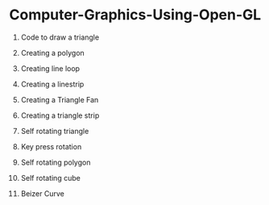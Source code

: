 # Computer-Graphics-Using-Open-GL

1. Code to draw a triangle

2. Creating a polygon

3. Creating line loop

4. Creating a linestrip

5. Creating a Triangle Fan

6. Creating a triangle strip

7. Self rotating triangle

8. Key press rotation

9. Self rotating polygon

10. Self rotating cube

11. Beizer Curve
